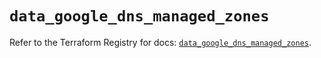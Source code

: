 # `data_google_dns_managed_zones`

Refer to the Terraform Registry for docs: [`data_google_dns_managed_zones`](https://registry.terraform.io/providers/hashicorp/google/5.17.0/docs/data-sources/dns_managed_zones).
